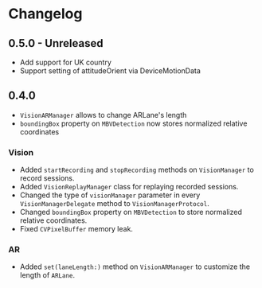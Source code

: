 # Changelog

## 0.5.0 - Unreleased
- Add support for UK country
- Support setting of attitudeOrient via DeviceMotionData

## 0.4.0
- `VisionARManager` allows to change ARLane's length
- `boundingBox` property on `MBVDetection` now stores normalized relative coordinates

### Vision
- Added `startRecording` and `stopRecording` methods on `VisionManager` to record sessions.
- Added `VisionReplayManager` class for replaying recorded sessions.
- Changed the type of `visionManager` parameter in every `VisionManagerDelegate` method to `VisionManagerProtocol`.
- Changed `boundingBox` property on `MBVDetection` to store normalized relative coordinates.
- Fixed `CVPixelBuffer` memory leak.

### AR
- Added `set(laneLength:)` method on `VisionARManager` to customize the length of `ARLane`.
